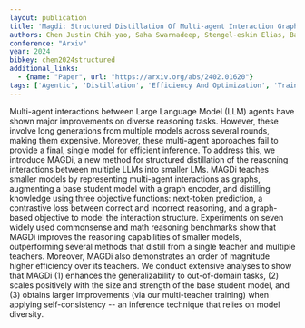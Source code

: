 ```yaml
---
layout: publication
title: 'Magdi: Structured Distillation Of Multi-agent Interaction Graphs Improves Reasoning In Smaller Language Models'
authors: Chen Justin Chih-yao, Saha Swarnadeep, Stengel-eskin Elias, Bansal Mohit
conference: "Arxiv"
year: 2024
bibkey: chen2024structured
additional_links:
  - {name: "Paper", url: "https://arxiv.org/abs/2402.01620"}
tags: ['Agentic', 'Distillation', 'Efficiency And Optimization', 'Training Techniques']
---
```

Multi-agent interactions between Large Language Model (LLM) agents have shown
major improvements on diverse reasoning tasks. However, these involve long
generations from multiple models across several rounds, making them expensive.
Moreover, these multi-agent approaches fail to provide a final, single model
for efficient inference. To address this, we introduce MAGDi, a new method for
structured distillation of the reasoning interactions between multiple LLMs
into smaller LMs. MAGDi teaches smaller models by representing multi-agent
interactions as graphs, augmenting a base student model with a graph encoder,
and distilling knowledge using three objective functions: next-token
prediction, a contrastive loss between correct and incorrect reasoning, and a
graph-based objective to model the interaction structure. Experiments on seven
widely used commonsense and math reasoning benchmarks show that MAGDi improves
the reasoning capabilities of smaller models, outperforming several methods
that distill from a single teacher and multiple teachers. Moreover, MAGDi also
demonstrates an order of magnitude higher efficiency over its teachers. We
conduct extensive analyses to show that MAGDi (1) enhances the generalizability
to out-of-domain tasks, (2) scales positively with the size and strength of the
base student model, and (3) obtains larger improvements (via our multi-teacher
training) when applying self-consistency -- an inference technique that relies
on model diversity.
